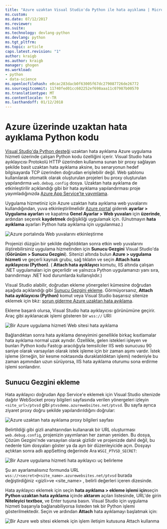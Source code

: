 ```yaml
---
title: "Azure uzaktan Visual Studio'da Python ile hata ayıklama | Microsoft Docs"
ms.custom: 
ms.date: 07/12/2017
ms.reviewer: 
ms.suite: 
ms.technology: devlang-python
ms.devlang: python
ms.tgt_pltfrm: 
ms.topic: article
caps.latest.revision: "1"
author: kraigb
ms.author: kraigb
manager: ghogen
ms.workload:
- python
- data-science
ms.openlocfilehash: e0cac283dacb0f63005f67dc279087726de26772
ms.sourcegitcommit: 11740fed01cc602252ef698aaa11c07987b00570
ms.translationtype: MT
ms.contentlocale: tr-TR
ms.lasthandoff: 01/12/2018
---
```

# <a name="remotely-debugging-python-code-on-azure"></a>Azure üzerinde uzaktan hata ayıklama Python kodu

[Visual Studio'da Python desteği](installation.md) uzaktan hata ayıklama Azure uygulama hizmeti üzerinde çalışan Python kodu özelliğini içerir. Visual Studio hata ayıklayıcısı Protokolü HTTP üzerinden kullanıma sunan bir proxy sağlayan şekilde basit uzaktan hata ayıklama aksine, bu senaryonun hedef bilgisayarda TCP üzerinden doğrudan erişilebilir değil. Web şablonu kullanılarak otomatik olarak oluşturulan projeleri bu proxy oluşturulan yapılandırma `web.debug.config` dosya. Uzaktan hata ayıklama de etkinleştirilir açıklandığı gibi bir hata ayıklama yapılandırması proje yayımladığınızda [Azure App Service'te yayımlama](template-web.md#publishing-to-azure-app-service).

Uygulama hizmetiniz için Azure uzaktan hata ayıklama web yuvalarını kullandığından, yuva etkinleştirilmelidir [Azure portal](https://portal.azure.com) giderek **ayarlar > Uygulama ayarları** ve kapatma  **Genel Ayarlar > Web yuvaları** için **üzerinde**, ardından seçerek **kaydetmek** değişikliği uygulamak için. (Unutmayın **hata ayıklama** ayarları Python hata ayıklama için uygulanmaz.)

![Azure portalında Web yuvalarını etkinleştirme](media/azure-remote-debugging-enable-web-sockets.png)

Projenizi düzgün bir şekilde dağıtıldıktan sonra etkin web yuvalarını iliştirebilirsiniz uygulama hizmetinden için **Sunucu Gezgini** Visual Studio'da (**Görünüm > Sunucu Gezgini**). Sitenizi altında bulun **Azure > uygulama hizmeti** ve geçerli kaynak grubu, sağ tıklatın ve seçin **Attach hata ayıklayıcısı (Python)**. ( **Attach hata ayıklayıcı** komutu, IIS altında çalışan .NET uygulamaları için geçerlidir ve yalnızca Python uygulamanızı yanı sıra, barındırmayı .NET kod durumlarda kullanışlıdır.)

Visual Studio alabilir, doğrudan ekleme yönergeleri kümesine doğrudan aşağıda açıklandığı gibi [Sunucu Gezgini ekleme](#attaching-without-server-explorer). Görmüyorsanız, **Attach hata ayıklayıcısı (Python)** komut veya Visual Studio başarısız sitenize eklemek için bkz: [sorun giderme Azure uzaktan hata ayıklama](debugging-azure-remote-troubleshooting.md).

Ekleme başarılı olursa, Visual Studio hata ayıklayıcısı görünümüne geçirir. Araç gibi ayıklanacak işlemi gösteren bir `wss://` URI:

![Bir Azure uygulama hizmeti Web sitesi hata ayıklama](media/azure-remote-debugging-attached.png)

Bağlandıktan sonra hata ayıklama deneyimini genellikle birkaç kısıtlamalar hata ayıklama normal uzak aynıdır. Özellikle, gelen istekleri işleyen ve bunları Python kodu Fastcgı aracılığıyla temsilciler IIS web sunucusu 90 saniye olarak varsayılan olarak istek işleme için bir zaman aşımı vardır. İstek işleme (örneğin, bir kesme noktasında duraklatıldıktan işlemi) nedeniyle bu zaman aşımından uzun sürüyorsa, IIS hata ayıklama oturumu sona erdirme işlemi sonlandırır. 

## <a name="attaching-without-server-explorer"></a>Sunucu Gezgini ekleme

Hata ayıklayıcı doğrudan App Service'e eklemek için Visual Studio sitenizde dağıtır WebSocket proxy bilgileri sayfasında verilen yönergeleri izleyin `<site_url>/ptvsd` gibi `ptvsdemo.azurewebsites.net/ptvsd`. Bu sayfa ayrıca ziyaret proxy doğru şekilde yapılandırıldığını doğrular:

![Azure uzaktan hata ayıklama proxy bilgileri sayfası](media/azure-remote-debugging-proxy-info-page.png)

Belirtildiği gibi gizli anahtarından kullanarak bir URL oluşturması `web.debug.config`, projenizin yayımlanan her zaman yeniden. Bu dosya, Çözüm Gezgini'nde varsayılan olarak gizlidir ve projenizde dahil değil, bu nedenle tüm dosyaları göster ya da ayrı bir düzenleyicide açın. Dosyayı açtıktan sonra adlı appSetting değerinde Ara `WSGI_PTVSD_SECRET`:

![Bir Azure uygulama hizmeti hata ayıklayıcı uç belirleme](media/azure-remote-debugging-secret.png)

Şu an ayarlamalısınız formunda URL `wss://<secret>@<site_name>.azurewebsites.net/ptvsd` burada değiştirdiğiniz &lt;gizli&gt;ve &lt;site_name&gt; , belirli değerleri içeren dizesinde.

Hata ayıklayıcı eklemek için seçin **hata ayıklama > ekleme işlemi için**seçin **Python uzaktan hata ayıklama** içinde **aktarım** açılan listesinde, URL'de girin  **Niteleyici textbox**, ve Enter tuşuna basın. Visual Studio için uygulama hizmeti başarıyla bağlanabiliyorsa listeden tek bir Python işlemi gösterilmektedir. Seçin ve ardından **Attach** hata ayıklamayı başlatmak için:

![Bir Azure web sitesi eklemek için işlem iletişim kutusuna Attach kullanma](media/azure-remote-debugging-manual-attach.png)
